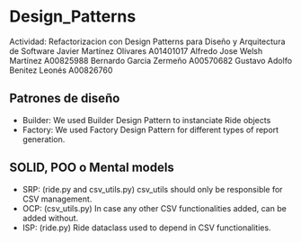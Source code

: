 # Design_Patterns
Actividad: Refactorizacion con Design Patterns para Diseño y Arquitectura de Software
Javier Martínez Olivares A01401017
Alfredo Jose Welsh Martínez A00825988
Bernardo Garcia Zermeño A00570682
Gustavo Adolfo Benitez Leonés A00826760


## Patrones de diseño

- Builder: We used Builder Design Pattern to instanciate Ride objects
- Factory: We used Factory Design Pattern for different types of report generation.

## SOLID, POO o Mental models

- SRP: (ride.py and csv_utils.py) csv_utils should only be responsible for CSV management.
- OCP: (csv_utils.py) In case any other CSV functionalities added, can be added without.
- ISP: (ride.py) Ride dataclass used to depend in CSV functionalities. 
